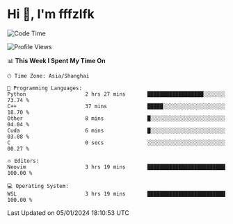 # Hi 👋, I'm fffzlfk

<!--START_SECTION:waka-->
![Code Time](http://img.shields.io/badge/Code%20Time-637%20hrs%2035%20mins-blue)

![Profile Views](http://img.shields.io/badge/Profile%20Views-6-blue)

📊 **This Week I Spent My Time On** 

```text
🕑︎ Time Zone: Asia/Shanghai

💬 Programming Languages: 
Python                   2 hrs 27 mins       ██████████████████░░░░░░░   73.74 % 
C++                      37 mins             █████░░░░░░░░░░░░░░░░░░░░   18.70 % 
Other                    8 mins              █░░░░░░░░░░░░░░░░░░░░░░░░   04.04 % 
Cuda                     6 mins              █░░░░░░░░░░░░░░░░░░░░░░░░   03.08 % 
C                        0 secs              ░░░░░░░░░░░░░░░░░░░░░░░░░   00.27 % 

🔥 Editors: 
Neovim                   3 hrs 19 mins       █████████████████████████   100.00 % 

💻 Operating System: 
WSL                      3 hrs 19 mins       █████████████████████████   100.00 % 
```


 Last Updated on 05/01/2024 18:10:53 UTC
<!--END_SECTION:waka-->
